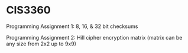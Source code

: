 # CIS3360

Programming Assignment 1:
8, 16, & 32 bit checksums

Programming Assignment 2:
Hill cipher encryption matrix (matrix can be any size from 2x2 up to 9x9)
